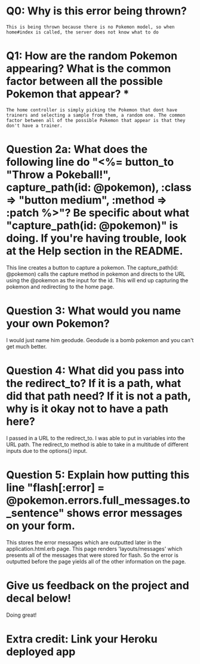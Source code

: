 # Q0: Why is this error being thrown?
	This is being thrown because there is no Pokemon model, so when home#index is called, the server does not know what to do

# Q1: How are the random Pokemon appearing? What is the common factor between all the possible Pokemon that appear? *
	The home controller is simply picking the Pokemon that dont have trainers and selecting a sample from them, a random one. The common factor between all of the possible Pokemon that appear is that they don't have a trainer.

# Question 2a: What does the following line do "<%= button_to "Throw a Pokeball!", capture_path(id: @pokemon), :class => "button medium", :method => :patch %>"? Be specific about what "capture_path(id: @pokemon)" is doing. If you're having trouble, look at the Help section in the README.
This line creates a button to capture a pokemon. The capture_path(id: @pokemon) calls the capture method in pokemon and directs to the URL using the @pokemon as the input for the id. This will end up capturing the pokemon and redirecting to the home page.

# Question 3: What would you name your own Pokemon?
I would just name him geodude. Geodude is a bomb pokemon and you can't get much better.

# Question 4: What did you pass into the redirect_to? If it is a path, what did that path need? If it is not a path, why is it okay not to have a path here?
I passed in a URL to the redirect_to. I was able to put in variables into the URL path. The redirect_to method is able to take in a multitude of different inputs due to the options{} input.

# Question 5: Explain how putting this line "flash[:error] = @pokemon.errors.full_messages.to_sentence" shows error messages on your form.
This stores the error messages which are outputted later in the application.html.erb page. This page renders 'layouts/messages' which presents all of the messages that were stored for flash. So the error is outputted before the page yields all of the other information on the page.

# Give us feedback on the project and decal below!
Doing great!

# Extra credit: Link your Heroku deployed app

